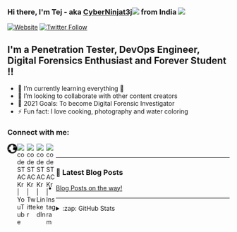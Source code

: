 ### Hi there, I'm Tej - aka [CyberNinjat3j][website]<img src="https://media.giphy.com/media/hvRJCLFzcasrR4ia7z/giphy.gif" width="25px"> from India <img src="https://media.giphy.com/media/QsgF8ZcGwwZjUOJf3d/giphy.gif" width="25px">

[![Website](https://img.shields.io/website?label=tejkumar.in&style=for-the-badge&url=https%3A%2F%2Fcodestackr.com)](http://tejkumar.in)
[![Twitter Follow](https://img.shields.io/twitter/follow/CyberT3j?color=1DA1F2&logo=twitter&style=for-the-badge)](https://twitter.com/intent/follow?original_referer=https%3A%2F%2Fgithub.com%2Ftej0402&screen_name=CyberNinjaT3j)

## I'm a Penetration Tester, DevOps Engineer, Digital Forensics Enthusiast and Forever Student !!

- 🌱 I’m currently learning everything 🤣
- 👯 I’m looking to collaborate with other content creators
- 🥅 2021 Goals: To become Digital Forensic Investigator
- ⚡ Fun fact: I love cooking, photography and water coloring

### Connect with me:

[<img align="left" alt="codeSTACKr.com" width="22px" src="https://raw.githubusercontent.com/iconic/open-iconic/master/svg/globe.svg" />][website]
[<img align="left" alt="codeSTACKr | YouTube" width="22px" src="https://cdn.jsdelivr.net/npm/simple-icons@v3/icons/youtube.svg" />][youtube]
[<img align="left" alt="codeSTACKr | Twitter" width="22px" src="https://cdn.jsdelivr.net/npm/simple-icons@v3/icons/twitter.svg" />][twitter]
[<img align="left" alt="codeSTACKr | LinkedIn" width="22px" src="https://cdn.jsdelivr.net/npm/simple-icons@v3/icons/linkedin.svg" />][linkedin]
[<img align="left" alt="codeSTACKr | Instagram" width="22px" src="https://cdn.jsdelivr.net/npm/simple-icons@v3/icons/instagram.svg" />][instagram]

<br />

<!-- --- -->

<!--### 📺 Latest YouTube Videos

<!-- YOUTUBE:START -->
<!-- - [YouTube Rewind 2020 - Web Dev Edition!](https://www.youtube.com/watch?v=F9ON_E6-y1E)
- ["Glassmorphism" Frosted Glass Credit Card Form with Validation | HTML, CSS, JavaScript](https://www.youtube.com/watch?v=jEa9YyRqE1U)
- [STOP Declaring IDs!?! JavaScript Global Variables Best Practices](https://www.youtube.com/watch?v=cve1gYV7jWk)
- [This is ALL you NEED to Become a Web Developer Today (2021)](https://www.youtube.com/watch?v=LTwFX-hitQo)
- [Top VS Code Updates | Last 2020 Update | v1.52 Released!! | Tips & Tricks 2020](https://www.youtube.com/watch?v=dgOu1Y9xl5k)
<!-- YOUTUBE:END 

➡️ [more videos...](https://youtube.com/codestackr) -->

---

### 📕 Latest Blog Posts

<!-- BLOG-POST-LIST:START -->
 - [Blog Posts on the way!](http://blog.tejkumar.in)
<!-- - [Microinteractions: Password Validation Animation](https://dev.to/codestackr/microinteractions-password-validation-animation-5629)
- [Notion + YouTube - A Powerful Combination for Productivity](https://dev.to/codestackr/notion-youtube-a-powerful-combination-for-productivity-1def)
- [Regular Expressions (RegEx) Crash Course](https://dev.to/codestackr/regular-expressions-regex-crash-course-248n)
- [Emmet Part 2 - Advanced](https://dev.to/codestackr/emmet-part-2-advanced-4c65)
- [Deno 1.0 Released! (Easy) REST API Example](https://dev.to/codestackr/deno-1-0-released-easy-rest-api-example-2fbl)
<!-- BLOG-POST-LIST:END

➡️ [more blog posts...](https://codestackr.com) -->
---


<details>
  <summary>:zap: GitHub Stats</summary>

  <img align="left" alt="tej0402's GitHub Stats" src="https://github-readme-stats.tej0402.vercel.app/api?username=tej0402&show_icons=true&theme=dark" />

</details>

[website]: http://tejkumar.in
[course]: http://#
[twitter]: https://twitter.com/CyberT3j
[youtube]: https://youtube.com/#
[instagram]: https://instagram.com/iamtejkumar
[linkedin]: https://linkedin.com/in/iamtejkumar
[webdevplaylist]: https://www.youtube.com/playlist?list=#
[jsplaylist]: https://www.youtube.com/playlist?list=#
[cssplaylist]: https://www.youtube.com/playlist?list=#
[reactplaylist]: https://www.youtube.com/playlist?list=#